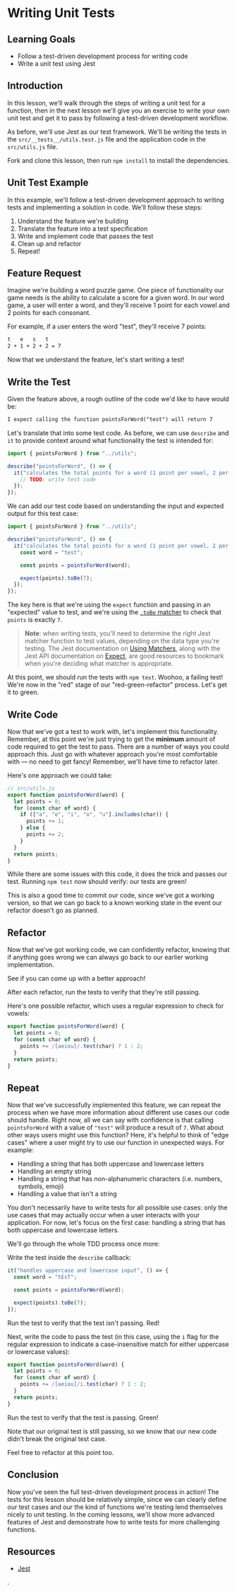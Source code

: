 # Writing Unit Tests

## Learning Goals

- Follow a test-driven development process for writing code
- Write a unit test using Jest

## Introduction

In this lesson, we'll walk through the steps of writing a unit test for a
function, then in the next lesson we'll give you an exercise to write your own
unit test and get it to pass by following a test-driven development workflow.

As before, we'll use Jest as our test framework. We'll be writing the tests in
the `src/__tests__/utils.test.js` file and the application code in the
`src/utils.js` file.

Fork and clone this lesson, then run `npm install` to install the dependencies.

## Unit Test Example

In this example, we'll follow a test-driven development approach to writing
tests and implementing a solution in code. We'll follow these steps:

1. Understand the feature we're building
2. Translate the feature into a test specification
3. Write and implement code that passes the test
4. Clean up and refactor
5. Repeat!

## Feature Request

Imagine we're building a word puzzle game. One piece of functionality our game
needs is the ability to calculate a score for a given word. In our word game, a
user will enter a word, and they'll receive 1 point for each vowel and 2 points
for each consonant.

For example, if a user enters the word "test", they'll receive 7 points:

```txt
t   e   s   t
2 + 1 + 2 + 2 = 7
```

Now that we understand the feature, let's start writing a test!

## Write the Test

Given the feature above, a rough outline of the code we'd like to have would be:

```txt
I expect calling the function pointsForWord("test") will return 7
```

Let's translate that into some test code. As before, we can use `describe` and
`it` to provide context around what functionality the test is intended for:

```js
import { pointsForWord } from "../utils";

describe("pointsForWord", () => {
  it("calculates the total points for a word (1 point per vowel, 2 per consonant)", () => {
    // TODO: write test code
  });
});
```

We can add our test code based on understanding the input and expected output
for this test case:

```js
import { pointsForWord } from "../utils";

describe("pointsForWord", () => {
  it("calculates the total points for a word (1 point per vowel, 2 per consonant)", () => {
    const word = "test";

    const points = pointsForWord(word);

    expect(points).toBe(7);
  });
});
```

The key here is that we're using the `expect` function and passing in an
"expected" value to test, and we're using the [`.toBe` matcher][to-be] to check
that `points` is exactly `7`.

> **Note**: when writing tests, you'll need to determine the right Jest matcher
> function to test values, depending on the data type you're testing. The Jest
> documentation on [Using Matchers][using matchers], along with the Jest API
> documentation on [Expect][expect], are good resources to bookmark when you're
> deciding what matcher is appropriate.

[using matchers]: https://jestjs.io/docs/using-matchers
[expect]: https://jestjs.io/docs/expect

At this point, we should run the tests with `npm test`. Woohoo, a failing test!
We're now in the "red" stage of our "red-green-refactor" process. Let's get it
to green.

## Write Code

Now that we've got a test to work with, let's implement this functionality.
Remember, at this point we're just trying to get the **minimum** amount of code
required to get the test to pass. There are a number of ways you could approach
this. Just go with whatever approach you're most comfortable with — no need to
get fancy! Remember, we'll have time to refactor later.

Here's one approach we could take:

```js
// src/utils.js
export function pointsForWord(word) {
  let points = 0;
  for (const char of word) {
    if (["a", "e", "i", "o", "u"].includes(char)) {
      points += 1;
    } else {
      points += 2;
    }
  }
  return points;
}
```

While there are some issues with this code, it does the trick and passes our
test. Running `npm test` now should verify: our tests are green!

This is also a good time to commit our code, since we've got a working version,
so that we can go back to a known working state in the event our refactor
doesn't go as planned.

## Refactor

Now that we've got working code, we can confidently refactor, knowing that if
anything goes wrong we can always go back to our earlier working implementation.

See if you can come up with a better approach!

After each refactor, run the tests to verify that they're still passing.

Here's one possible refactor, which uses a regular expression to check for
vowels:

```js
export function pointsForWord(word) {
  let points = 0;
  for (const char of word) {
    points += /[aeiou]/.test(char) ? 1 : 2;
  }
  return points;
}
```

## Repeat

Now that we've successfully implemented this feature, we can repeat the process
when we have more information about different use cases our code should handle.
Right now, all we can say with confidence is that calling `pointsForWord` with a
value of `"test"` will produce a result of `7`. What about other ways users
might use this function? Here, it's helpful to think of "edge cases" where a
user might try to use our function in unexpected ways. For example:

- Handling a string that has both uppercase and lowercase letters
- Handling an empty string
- Handling a string that has non-alphanumeric characters (i.e. numbers, symbols,
  emoji)
- Handling a value that isn't a string

You don't necessarily have to write tests for all possible use cases: only the
use cases that may actually occur when a user interacts with your application.
For now, let's focus on the first case: handling a string that has both
uppercase and lowercase letters.

We'll go through the whole TDD process once more:

Write the test inside the `describe` callback:

```js
it("handles uppercase and lowercase input", () => {
  const word = "tEsT";

  const points = pointsForWord(word);

  expect(points).toBe(7);
});
```

Run the test to verify that the test isn't passing. Red!

Next, write the code to pass the test (in this case, using the `i` flag for the
regular expression to indicate a case-insensitive match for either uppercase or
lowercase values):

```js
export function pointsForWord(word) {
  let points = 0;
  for (const char of word) {
    points += /[aeiou]/i.test(char) ? 1 : 2;
  }
  return points;
}
```

Run the test to verify that the test is passing. Green!

Note that our original test is still passing, so we know that our new code
didn't break the original test case.

Feel free to refactor at this point too.

## Conclusion

Now you've seen the full test-driven development process in action! The tests
for this lesson should be relatively simple, since we can clearly define our
test cases and our the kind of functions we're testing lend themselves nicely to
unit testing. In the coming lessons, we'll show more advanced features of Jest
and demonstrate how to write tests for more challenging functions.

## Resources

- [Jest](https://jestjs.io/)

[to-be]: https://jestjs.io/docs/expect#tobevalue
[to-throw]: https://jestjs.io/docs/expect#tothrowerror
.